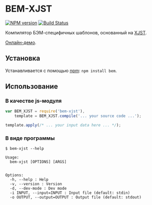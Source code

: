 # BEM-XJST

[![NPM version](http://img.shields.io/npm/v/bem-xjst.svg?style=flat)](http://www.npmjs.org/package/bem-xjst)
[![Build Status](http://img.shields.io/travis/bem/bem-xjst/master.svg)](https://travis-ci.org/bem/bem-xjst)

Компилятор БЭМ-специфичных шаблонов, основанный на [XJST](https://github.com/veged/xjst).

[Онлайн-демо](https://bem.github.io/bem-xjst/).

## Установка

Устанавливается с помощью [npm](https://npmjs.org): `npm install bem`.

## Использование

### В качестве js-модуля

```js
var BEM_XJST = require('bem-xjst'),
    template = BEM_XJST.compile('... your source code ...');

template.apply(/* ... your input data here ... */);
```

### В виде программы

```
$ bem-xjst --help

Usage:
  bem-xjst [OPTIONS] [ARGS]


Options:
  -h, --help : Help
  -v, --version : Version
  -d, --dev-mode : Dev mode
  -i INPUT, --input=INPUT : Input file (default: stdin)
  -o OUTPUT, --output=OUTPUT : Output file (default: stdout)
```
